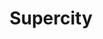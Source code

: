 ---
title: Supercity
layout: projectpage
group: gamedev

urlsafetitle: supercity
image: images/supercity.png
description: SuperCity was originally a prototype developed in Unity and C# in 1 week by a team of 2 programmers, 3 artists, and 1 sound engineer. This prototype was taken further in mini-production and worked on for another 4 weeks.
source: https://github.com/cd1232/Supercity
exe: https://craigduthie.itch.io/supercity
---